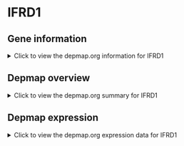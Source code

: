 <h1>IFRD1</h1>

<h2>Gene information</h2>
<details>
  <summary>Click to view the depmap.org information for IFRD1</summary>
  <iframe src="https://depmap.org/portal/gene/IFRD1?tab=about" style="border:none;width:100%;height:800px"></iframe>
</details>

<h2>Depmap overview</h2>
<details>
  <summary>Click to view the depmap.org summary for IFRD1</summary>
  <iframe src="https://depmap.org/portal/gene/IFRD1?tab=overview" style="border:none;width:100%;height:800px"></iframe>
</details>

<h2>Depmap expression</h2>
<details>
  <summary>Click to view the depmap.org expression data for IFRD1</summary>
  <iframe src="https://depmap.org/portal/gene/IFRD1?tab=characterization" style="border:none;width:100%;height:800px"></iframe>
</details>


<!--
<h2>Reactome Pathway diagram</h2>
PNAME
-->


